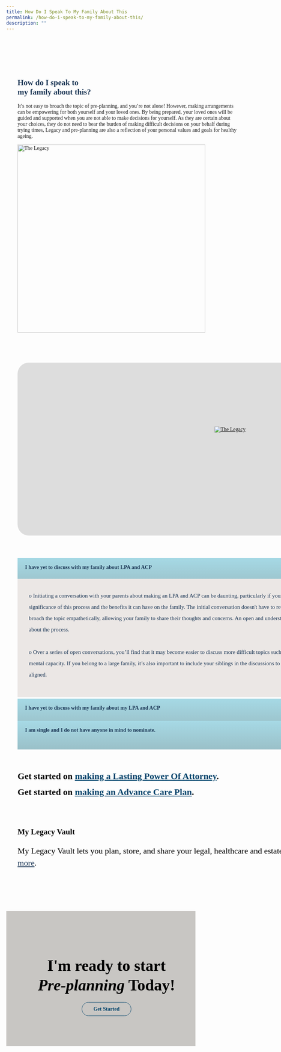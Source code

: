 ```yaml
---
title: How Do I Speak To My Family About This
permalink: /how-do-i-speak-to-my-family-about-this/
description: ""
---
```

<style>
		/\* cyrillic \*/
@font-face {
  font-family: 'Playfair Display';
  font-style: normal;
  font-weight: 500;
  font-display: swap;
  src: url(https://fonts.gstatic.com/s/playfairdisplay/v30/nuFiD-vYSZviVYUb\_rj3ij\_\_anPXDTjYgEM86xRbPQ.woff2) format('woff2');
  unicode-range: U+0301, U+0400-045F, U+0490-0491, U+04B0-04B1, U+2116;
}
/\* vietnamese \*/
@font-face {
  font-family: 'Playfair Display';
  font-style: normal;
  font-weight: 500;
  font-display: swap;
  src: url(https://fonts.gstatic.com/s/playfairdisplay/v30/nuFiD-vYSZviVYUb\_rj3ij\_\_anPXDTPYgEM86xRbPQ.woff2) format('woff2');
  unicode-range: U+0102-0103, U+0110-0111, U+0128-0129, U+0168-0169, U+01A0-01A1, U+01AF-01B0, U+0300-0301, U+0303-0304, U+0308-0309, U+0323, U+0329, U+1EA0-1EF9, U+20AB;
}
/\* latin-ext \*/
@font-face {
  font-family: 'Playfair Display';
  font-style: normal;
  font-weight: 500;
  font-display: swap;
  src: url(https://fonts.gstatic.com/s/playfairdisplay/v30/nuFiD-vYSZviVYUb\_rj3ij\_\_anPXDTLYgEM86xRbPQ.woff2) format('woff2');
  unicode-range: U+0100-02AF, U+0304, U+0308, U+0329, U+1E00-1E9F, U+1EF2-1EFF, U+2020, U+20A0-20AB, U+20AD-20CF, U+2113, U+2C60-2C7F, U+A720-A7FF;
}
/\* latin \*/
@font-face {
  font-family: 'Playfair Display';
  font-style: normal;
  font-weight: 500;
  font-display: swap;
  src: url(https://fonts.gstatic.com/s/playfairdisplay/v30/nuFiD-vYSZviVYUb\_rj3ij\_\_anPXDTzYgEM86xQ.woff2) format('woff2');
  unicode-range: U+0000-00FF, U+0131, U+0152-0153, U+02BB-02BC, U+02C6, U+02DA, U+02DC, U+0304, U+0308, U+0329, U+2000-206F, U+2074, U+20AC, U+2122, U+2191, U+2193, U+2212, U+2215, U+FEFF, U+FFFD;
}
/\* cyrillic \*/
@font-face {
  font-family: 'Playfair Display';
  font-style: normal;
  font-weight: 600;
  font-display: swap;
  src: url(https://fonts.gstatic.com/s/playfairdisplay/v30/nuFiD-vYSZviVYUb\_rj3ij\_\_anPXDTjYgEM86xRbPQ.woff2) format('woff2');
  unicode-range: U+0301, U+0400-045F, U+0490-0491, U+04B0-04B1, U+2116;
}
/\* vietnamese \*/
@font-face {
  font-family: 'Playfair Display';
  font-style: normal;
  font-weight: 600;
  font-display: swap;
  src: url(https://fonts.gstatic.com/s/playfairdisplay/v30/nuFiD-vYSZviVYUb\_rj3ij\_\_anPXDTPYgEM86xRbPQ.woff2) format('woff2');
  unicode-range: U+0102-0103, U+0110-0111, U+0128-0129, U+0168-0169, U+01A0-01A1, U+01AF-01B0, U+0300-0301, U+0303-0304, U+0308-0309, U+0323, U+0329, U+1EA0-1EF9, U+20AB;
}
/\* latin-ext \*/
@font-face {
  font-family: 'Playfair Display';
  font-style: normal;
  font-weight: 600;
  font-display: swap;
  src: url(https://fonts.gstatic.com/s/playfairdisplay/v30/nuFiD-vYSZviVYUb\_rj3ij\_\_anPXDTLYgEM86xRbPQ.woff2) format('woff2');
  unicode-range: U+0100-02AF, U+0304, U+0308, U+0329, U+1E00-1E9F, U+1EF2-1EFF, U+2020, U+20A0-20AB, U+20AD-20CF, U+2113, U+2C60-2C7F, U+A720-A7FF;
}
/\* latin \*/
@font-face {
  font-family: 'Playfair Display';
  font-style: normal;
  font-weight: 600;
  font-display: swap;
  src: url(https://fonts.gstatic.com/s/playfairdisplay/v30/nuFiD-vYSZviVYUb\_rj3ij\_\_anPXDTzYgEM86xQ.woff2) format('woff2');
  unicode-range: U+0000-00FF, U+0131, U+0152-0153, U+02BB-02BC, U+02C6, U+02DA, U+02DC, U+0304, U+0308, U+0329, U+2000-206F, U+2074, U+20AC, U+2122, U+2191, U+2193, U+2212, U+2215, U+FEFF, U+FFFD;
}
@font-face {
    font-family: 'proxima_nova_bold';
    src: url('http://chodri.com/legacy/src/fonts/Proxima-Nova-Alt-Bold-webfont.woff2') format('woff2');
    font-weight: normal;
    font-style: normal;
}
@font-face {
    font-family: 'Myriad Pro';
    src: url('http://chodri.com/legacy/src/fonts/Myriad-Web-Pro-Regular.ttf');
    src: url('http://chodri.com/legacy/src/fonts/Myriad-Web-Pro-Regular.ttf') format('truetype');
    font-weight: normal;
    font-style: normal;
}
body, p, li{
	font-family: 'proxima_nova_bold!important';
	}
.container{
	width: 1170px;
margin: 0 auto;
}
section.bp-section {
padding: 0;
}
.action__b h4{
color: #000;
font-size: 24px;
margin-top: 15px;
margin-bottom: 0;
}
.action__b h4 a{
color: #01436b;
} 
section.bp-section .bp-container {
padding-bottom: 0!important;
}
.m-b-80{
margin-bottom: 80px;
}
container-fluid{
width: 100%;
}
section.bp-section.is-small.bp-section-pagetitle {
display: none;
}
a.p-button.btn {
    border-color: #01436b;
    background-color: transparent;
    border-radius: 30px;
    color: #01436b;
    margin-top: 30px;
    font-weight: 600;
    text-decoration: none;
    border: 1px solid #01436b;
    padding: 10px 30px;
}
.action_3 h2, .action_3 h2 i {
    line-height: 52px;
    font-size: 42px;
    font-family: 'Playfair Display';
    color: #000;
    margin-bottom: 30px;
}
section.bp-section .bp-container {
    width: 100%!important;
    max-width: 100%!important;
    padding-top: 0!important;
}
.col.is-8.is-offset-2.print-content {
    margin-left: 0;
    width: 100%;
}
.col-3 {
    width: 25%;
    PADDING: 0 15px;
}
.col-8 {
    width: 75%;
    PADDING: 0 15px;
}
.col-4 {
    width: 33.33%;
    PADDING: 0 15px;
}
.col-6 {
    width: 50%;
    PADDING: 0 15px;
}
.col-12 {
    width: 100%;
    PADDING: 0 15px;
}
.p-t-80 {
	padding-top: 80px;
}
.p-b-80{
	padding-bottom: 80px;
}
.u-align--center{
	text-align:center;
}
	.about_bb .inner {
    padding: 30px;
    background-color: #EBE7E5;
    border-radius: 25px;
}
	
	.about_bb h4 {
    color: #1A3554;
    font-weight: bold;
    margin-bottom: 0;
}
	.about_bb p {
    margin-top: 10px;
}
	.about_a_b h2 {
    color: #1A3554;
	  font-family: 'Playfair Display';
}
	.action__5 a{
	color: #1A3554;
	}
	.heading h3 {
    margin-bottom: 30px;
    color: #000;
}
	.m-b-30{
	margin-bottom: 30px;
	}
	.p-t-40{
	padding-top:40px;
	}
	.action_3 {
    background-color: #C8C6C3;
}
	.accordion ul {
  list-style: none;
  padding: 0;
}
.accordion ul li {
  margin: 0;
}
	.about_a_b img {
    width: 500px;
}
.action__4 h2{
		color: #000;
	 font-family: 'Playfair Display';
	}
	.action__4 p{
		color: #000;
		font-size: 22px;
	line-height: 32px;
	}
	.accordion ul {
    margin: 0;
}
	.accordion .toggle{
		display:none;
	}
	ul.accordion input.toggle:checked + p {
    display: block;
}
.accordion ul li label {
    position: relative;
    color: #1A3554;
    display: inline-block;
    width: 100%;
    line-height: 49px;
    text-indent: 20px;
    cursor: pointer;
    font-weight: bold;
}
	.accordion ul li label::before {
    width: 100%;
    background-image: linear-gradient(#a6d9e5, #9ac0c8);
    display: block;
    color: #fefefe;
    padding: 0.75em;
    border-radius: 0.15em;
    transition: background 0.3s ease;
    margin-bottom: 0;
    border-radius: 0;
    content: "";
    position: absolute;
    left: 0;
    right: 0;
    top: 0;
    height: 55px;
    z-index: -1;
}
	a.play_btn {
    position: absolute;
    left: 0;
    right: 0;
    top: 50%;
    z-index: 99999;
    width: 120px;
    height: 120px;
    margin: 0 auto;
    margin-top: -60px;
}
	.about_a_b {
    display: flex;
    align-items: center;
}
	.video_acc .inner {
    position: relative;
}
		.accordion ul .inner::after{
    content: "+";
    width: 25px;
    height: 25px;
    background-color: #fff;
    display: inline-block;
    text-align: center;
    border-radius: 50%;
    position: absolute;
    right: 20px;
    top: 14px;
    color: #A1CFDA;
    text-indent: 0;
    line-height: 25px;
		z-index: 11;
}
	ul.accordion input.toggle:checked + .inner::after {
    content: "-";
}
ul.accordion input.toggle:checked + .inner {
    height: auto;
    padding: 30px;
}
	.accordion ul .inner {
    overflow: hidden;
    margin-top: 0;
    background-color: #EBE7E5;
    margin-top: 6px;
    height: 0;
    padding: 0 30px;
    transition: all ease-in-out .3s;
		-webkit-transition: all ease-in-out .3s;
	 text-indent: 0;
}
	.accordion ul .inner p {
	 font-weight: 500;
    font-size: 15px;
	  color: #1A3554;
	margin-top: 0;
	line-height: 30px;
	}
	.accordion ul .inner h4 {
	 font-weight: bold;
    font-size: 22px;
	  color: #1A3554;
	  margin-top: 0;
	  margin-bottom: 0;
	}
	p-lr-50{
	padding: 0 50px;
	}
		section.action__4 {
    position: relative;
}
.action__4::before {
    content: "";
    position: absolute;
    left: 30px;
    bottom: -4px;
    width: 200px;
    background-position: center;
    background-size: contain;
    background-repeat: no-repeat;
    background-image: url(https://i.imgur.com/ymZBFhy.png);
    z-index: 99999999;
    height: 200px;
}
	section.action__4 .container::after {
    content: "";
    position: absolute;
    right: 0;
    top: 0;
    width: 300px;
    height: 200px;
    background-size: contain;
    background-repeat: no-repeat;
    background-image: url(https://i.imgur.com/4gIO8gl.png);
}
	.container  {
    position: relative;
}
		.heading  {
    position: relative;
}
.heading::after {
    content: "";
    position: absolute;
    right: -50px;
    top: -28px;
    width: 300px;
    height: 200px;
    background-size: contain;
    background-repeat: no-repeat;
    background-image: url(https://i.imgur.com/AxzRdOk.png);
}
	@media(max-width: 767px){
	.heading::after{
	display:none;
	}
		section.action__4 .container{
	display:none;
	}
	.action__4{
	display:none;
	}
		.p-lr-50{
	padding: 0;
	}
	.action_3 h2,.action_3 h2 i {
        line-height: 38px;
        font-size: 28px;
    }
	html {
    overflow-x: hidden;
}
	.about_a_b:first-child {
    margin-bottom: 30px;
}
.container {
    width: 100%;
    padding: 0 15px;
}
			.col-3 {
    width: 100%;
}
		.col-8 {
    width: 100%;
}
	.col-4 {
    width: 100%;
}
		.col-6 {
    width: 100%;
}
		.col-12 {
    width: 100%;
}
	.action_3 {
    background-color: #C7C6C2;
}
	}
	@media(min-width: 767px)and (max-width: 1140px){
	.container {
    padding: 0 15px;
}
	}
	</style>
<section class="about_ac">
    <div class="container">
      <div class="row p-t-80">
        <div class="col-6 about_a_b">
					<div class="inner">
					<h2>How do I speak to<br>my family about this?</h2>
					<p>It’s not easy to broach the topic of pre-planning, and you’re not alone!  However, making arrangements can be empowering for both yourself and your loved ones. By being prepared, your loved ones will be guided and supported when you are not able to make decisions for yourself. As they are certain about your choices, they do not need to bear the burden of making difficult decisions on your behalf during trying times, Legacy and pre-planning are also a reflection of your personal values and goals for healthy ageing.
</p>
					</div>
        </div>
				<div class="col-6 about_a_b">
					<img alt="The Legacy" src="https://i.imgur.com/if4UL7S.png">
        </div>
      </div>
    </div>
  </section>
	
<section class="accordion p-t-80">
	<div class="container">
			<div class="row">
			<div style="margin-bottom: 60px" class="video_acc col-12">
				<div style="height: 460px; background-color:#ddd; border-radius:30px" class="inner">
				<a class="play_btn" href="#"><img alt="The Legacy" src="https://i.imgur.com/gm1Wmuu.png"></a>
				</div>
			</div>
			</div>
				<div class="row p-lr-50">
				<div class="col-12 accordion_b">
				<ul class="accordion">
						<li>
							<label for="accordion_1">
								<input checked="" class="toggle" id="accordion_1" name="accordion" type="radio">I have yet to discuss with my family about LPA and ACP
								<div class="inner">
							<p>
								o	Initiating a conversation with your parents about making an LPA and ACP can be daunting, particularly if your intentions aren't clear from the start. To begin, emphasise the significance of this process and the benefits it can have on the family. The initial conversation doesn't have to revolve immediately around their assets or care preferences. Instead, broach the topic empathetically, allowing your family to share their thoughts and concerns. An open and understanding atmosphere lays the groundwork for a productive conversation about the process.<br><br>
								o	Over a series of open conversations, you’ll find that it may become easier to discuss more difficult topics such as their estate planning and how they’d like to be cared for if they lose mental capacity. If you belong to a large family, it’s also important to include your siblings in the discussions to ensure that it becomes an effective conversation and everyone is aligned.
							</p>
								</div>
							</label>
						</li>
						<li>
							<label for="accordion_2">
								<input class="toggle" id="accordion_2" name="accordion" type="radio">I have yet to discuss with my family about my LPA and ACP
							<div class="inner">
								<p>
								o	It’s not easy to discuss pre-planning matters with your family, especially since talking about losing mental capacity can be an uncomfortable conversation to have. It’s crucial to begin the discussion by explaining your intentions and the benefits of planning for it early.<br><br>
								o	Your conversations with your family have to be honest and open about your values and preferences for medical care. A close relationship with them does not guarantee that they are clear about what you want.<br><br>
								o	It is crucial to keep your family informed whenever there are changes in your LPA or ACP so they can stay up to date with what you want as you age.
							</p>
								</div>
							</label>
						</li>
						<li>
							<label for="accordion_3">
								<input class="toggle" id="accordion_3" name="accordion" type="radio">I am single and I do not have anyone in mind to nominate.
								<div class="inner">
							<p>
							o	It is a common misconception that you can only involve immediate family members in your LPA and ACP. It is encouraged to discuss your healthcare preferences and values with people who know you best, and sometimes these individuals may not be your direct family members.<br><br>
							o	Your Donee(s) (LPA) and nominated healthcare spokesperson(s) (ACP) can be your family member or relative. In the event that you do not have a family member to appoint as your Donee, you may appoint others such as a friend, Professional Donee or a licensed trust company for property and affairs matters only (applicable LPA Form 2). What matters most is that these chosen individuals know you well and will prioritise your care preferences and beliefs.<br><br>
							It is crucial that these chosen individuals have the ability to communicate your values and care preferences to the healthcare team and other loved ones. They must also be able to handle the responsibility of enforcing your known care wishes in stressful situations.
							</p>
								</div>
							</label>
						</li>
					</ul>
			</div>
	</div>
</div>
</section>

<section class="action__4">
	<div class="container" style="padding-top: 60px; padding-bottom: 90px">
		<div class="row p-lr-50">
			<div class="col-12 action__b m-b-80">
				<h4>Get started on <a href="#">making a Lasting Power Of Attorney</a>.</h4>
				<h4>Get started on <a href="#">making an Advance Care Plan</a>.</h4>
				<h4></h4>
			</div>
		</div>
		<div class="row p-lr-50 action__5">
			<div class="col-12">
				<div class="inner">
				<h2>My Legacy Vault</h2>
				<p>My Legacy Vault lets you plan, store, and share your legal, healthcare and estate matters safely with the people you trust. <a href="#">Find out more</a>.</p>
				</div>
			</div>
		</div>
	</div>
</section>
<section class="action__" style="width:100%">
	<div class="container-fluid action_3" style="padding-top: 60px; padding-bottom: 90px">
		<div class="row">
			<div class="col-12 action3_b u-align--center">
				<h2>I'm ready to start <br><strong><i>Pre-planning</i></strong> Today!</h2>
				<a href="#" class="btn p-button">Get Started</a>
			</div>
		</div>
	</div>
</section>